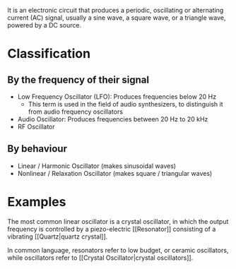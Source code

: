 It is an electronic circuit that produces a periodic, oscillating or alternating current (AC) signal, usually a sine wave, a square wave, or a triangle wave, powered by a DC source.
# Classification
## By the frequency of their signal
- Low Frequency Oscillator (LFO): Produces frequencies below 20 Hz
	- This term is used in the field of audio synthesizers, to distinguish it from audio frequency oscillators
- Audio Oscillator: Produces frequencies between 20 Hz to 20 kHz
- RF Oscillator

## By behaviour
- Linear / Harmonic Oscillator (makes sinusoidal waves)
- Nonlinear / Relaxation Oscillator (makes square / triangular waves)
# Examples
The most common linear oscillator is a crystal oscillator, in which the output frequency is controlled by a piezo-electric [[Resonator]] consisting of a vibrating [[Quartz|quartz crystal]].

In common language, resonators refer to low budget, or ceramic oscillators, while oscillators refer to [[Crystal Oscillator|crystal oscillators]].